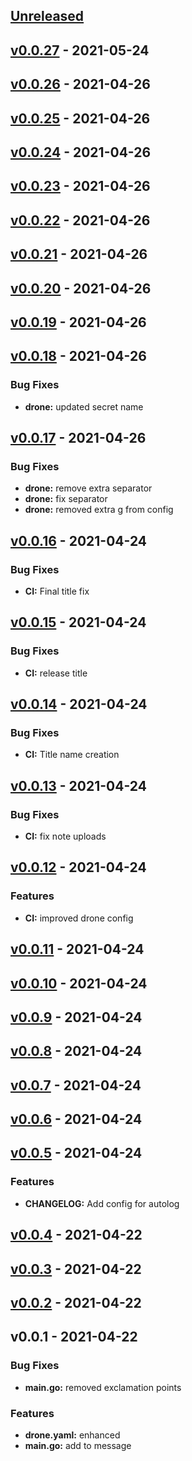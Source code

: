 <a name="unreleased"></a>
## [Unreleased]


<a name="v0.0.27"></a>
## [v0.0.27] - 2021-05-24

<a name="v0.0.26"></a>
## [v0.0.26] - 2021-04-26

<a name="v0.0.25"></a>
## [v0.0.25] - 2021-04-26

<a name="v0.0.24"></a>
## [v0.0.24] - 2021-04-26

<a name="v0.0.23"></a>
## [v0.0.23] - 2021-04-26

<a name="v0.0.22"></a>
## [v0.0.22] - 2021-04-26

<a name="v0.0.21"></a>
## [v0.0.21] - 2021-04-26

<a name="v0.0.20"></a>
## [v0.0.20] - 2021-04-26

<a name="v0.0.19"></a>
## [v0.0.19] - 2021-04-26

<a name="v0.0.18"></a>
## [v0.0.18] - 2021-04-26
### Bug Fixes
- **drone:** updated secret name


<a name="v0.0.17"></a>
## [v0.0.17] - 2021-04-26
### Bug Fixes
- **drone:** remove extra separator
- **drone:** fix separator
- **drone:** removed extra g from config


<a name="v0.0.16"></a>
## [v0.0.16] - 2021-04-24
### Bug Fixes
- **CI:** Final title fix


<a name="v0.0.15"></a>
## [v0.0.15] - 2021-04-24
### Bug Fixes
- **CI:** release title


<a name="v0.0.14"></a>
## [v0.0.14] - 2021-04-24
### Bug Fixes
- **CI:** Title name creation


<a name="v0.0.13"></a>
## [v0.0.13] - 2021-04-24
### Bug Fixes
- **CI:** fix note uploads


<a name="v0.0.12"></a>
## [v0.0.12] - 2021-04-24
### Features
- **CI:** improved drone config


<a name="v0.0.11"></a>
## [v0.0.11] - 2021-04-24

<a name="v0.0.10"></a>
## [v0.0.10] - 2021-04-24

<a name="v0.0.9"></a>
## [v0.0.9] - 2021-04-24

<a name="v0.0.8"></a>
## [v0.0.8] - 2021-04-24

<a name="v0.0.7"></a>
## [v0.0.7] - 2021-04-24

<a name="v0.0.6"></a>
## [v0.0.6] - 2021-04-24

<a name="v0.0.5"></a>
## [v0.0.5] - 2021-04-24
### Features
- **CHANGELOG:** Add config for autolog


<a name="v0.0.4"></a>
## [v0.0.4] - 2021-04-22

<a name="v0.0.3"></a>
## [v0.0.3] - 2021-04-22

<a name="v0.0.2"></a>
## [v0.0.2] - 2021-04-22

<a name="v0.0.1"></a>
## v0.0.1 - 2021-04-22
### Bug Fixes
- **main.go:** removed exclamation points

### Features
- **drone.yaml:** enhanced
- **main.go:**  add to message


[Unreleased]: https://github.com/drbothen/droneTest/compare/v0.0.27...HEAD
[v0.0.27]: https://github.com/drbothen/droneTest/compare/v0.0.26...v0.0.27
[v0.0.26]: https://github.com/drbothen/droneTest/compare/v0.0.25...v0.0.26
[v0.0.25]: https://github.com/drbothen/droneTest/compare/v0.0.24...v0.0.25
[v0.0.24]: https://github.com/drbothen/droneTest/compare/v0.0.23...v0.0.24
[v0.0.23]: https://github.com/drbothen/droneTest/compare/v0.0.22...v0.0.23
[v0.0.22]: https://github.com/drbothen/droneTest/compare/v0.0.21...v0.0.22
[v0.0.21]: https://github.com/drbothen/droneTest/compare/v0.0.20...v0.0.21
[v0.0.20]: https://github.com/drbothen/droneTest/compare/v0.0.19...v0.0.20
[v0.0.19]: https://github.com/drbothen/droneTest/compare/v0.0.18...v0.0.19
[v0.0.18]: https://github.com/drbothen/droneTest/compare/v0.0.17...v0.0.18
[v0.0.17]: https://github.com/drbothen/droneTest/compare/v0.0.16...v0.0.17
[v0.0.16]: https://github.com/drbothen/droneTest/compare/v0.0.15...v0.0.16
[v0.0.15]: https://github.com/drbothen/droneTest/compare/v0.0.14...v0.0.15
[v0.0.14]: https://github.com/drbothen/droneTest/compare/v0.0.13...v0.0.14
[v0.0.13]: https://github.com/drbothen/droneTest/compare/v0.0.12...v0.0.13
[v0.0.12]: https://github.com/drbothen/droneTest/compare/v0.0.11...v0.0.12
[v0.0.11]: https://github.com/drbothen/droneTest/compare/v0.0.10...v0.0.11
[v0.0.10]: https://github.com/drbothen/droneTest/compare/v0.0.9...v0.0.10
[v0.0.9]: https://github.com/drbothen/droneTest/compare/v0.0.8...v0.0.9
[v0.0.8]: https://github.com/drbothen/droneTest/compare/v0.0.7...v0.0.8
[v0.0.7]: https://github.com/drbothen/droneTest/compare/v0.0.6...v0.0.7
[v0.0.6]: https://github.com/drbothen/droneTest/compare/v0.0.5...v0.0.6
[v0.0.5]: https://github.com/drbothen/droneTest/compare/v0.0.4...v0.0.5
[v0.0.4]: https://github.com/drbothen/droneTest/compare/v0.0.3...v0.0.4
[v0.0.3]: https://github.com/drbothen/droneTest/compare/v0.0.2...v0.0.3
[v0.0.2]: https://github.com/drbothen/droneTest/compare/v0.0.1...v0.0.2
